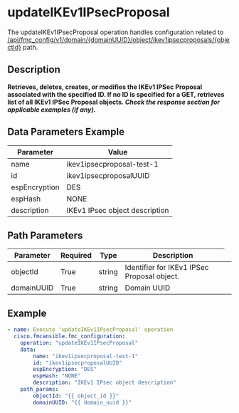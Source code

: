 # updateIKEv1IPsecProposal

The updateIKEv1IPsecProposal operation handles configuration related to [/api/fmc_config/v1/domain/{domainUUID}/object/ikev1ipsecproposals/{objectId}](/paths//api/fmc_config/v1/domain/{domain_uuid}/object/ikev1ipsecproposals/{object_id}.md) path.&nbsp;
## Description
**Retrieves, deletes, creates, or modifies the IKEv1 IPSec Proposal associated with the specified ID. If no ID is specified for a GET, retrieves list of all IKEv1 IPSec Proposal objects. _Check the response section for applicable examples (if any)._**

## Data Parameters Example
| Parameter | Value |
| --------- | -------- |
| name | ikev1ipsecproposal-test-1 |
| id | ikev1ipsecproposalUUID |
| espEncryption | DES |
| espHash | NONE |
| description | IKEv1 IPsec object description |

## Path Parameters
| Parameter | Required | Type | Description |
| --------- | -------- | ---- | ----------- |
| objectId | True | string <td colspan=3> Identifier for IKEv1 IPSec Proposal object. |
| domainUUID | True | string <td colspan=3> Domain UUID |

## Example
```yaml
- name: Execute 'updateIKEv1IPsecProposal' operation
  cisco.fmcansible.fmc_configuration:
    operation: "updateIKEv1IPsecProposal"
    data:
        name: "ikev1ipsecproposal-test-1"
        id: "ikev1ipsecproposalUUID"
        espEncryption: "DES"
        espHash: "NONE"
        description: "IKEv1 IPsec object description"
    path_params:
        objectId: "{{ object_id }}"
        domainUUID: "{{ domain_uuid }}"

```